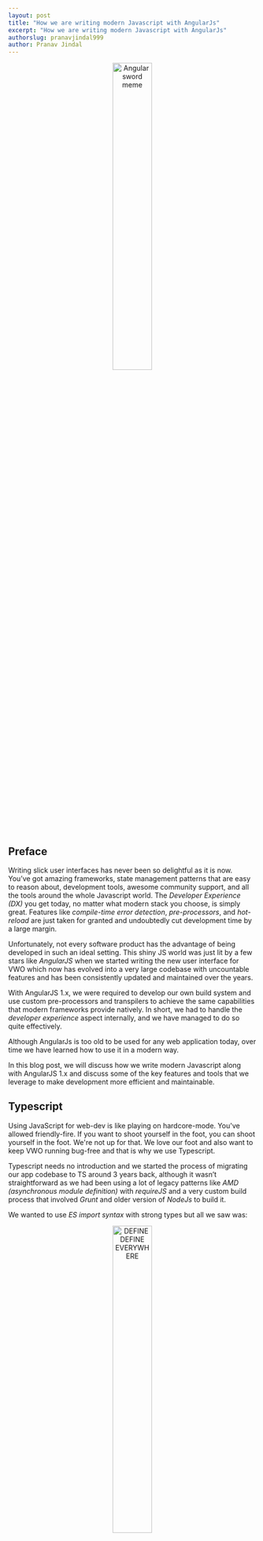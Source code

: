 ```yaml
---
layout: post
title: "How we are writing modern Javascript with AngularJs"
excerpt: "How we are writing modern Javascript with AngularJs"
authorslug: pranavjindal999
author: Pranav Jindal
---
```



<div class="img-wrapper" style="text-align: center;">
    <img width="40%" src="/images/2023/01/angular-sword.jpeg" alt="Angular sword meme">
</div>

## Preface
Writing slick user interfaces has never been so delightful as it is now. You’ve got amazing frameworks, state management patterns that are easy to reason about, development tools, awesome community support, and all the tools around the whole Javascript world. The *Developer Experience (DX)* you get today, no matter what modern stack you choose, is simply great. Features like *compile-time error detection*, *pre-processors*, and *hot-reload* are just taken for granted and undoubtedly cut development time by a large margin.

Unfortunately, not every software product has the advantage of being developed in such an ideal setting. This shiny JS world was just lit by a few stars like *AngularJS* when we started writing the new user interface for VWO which now has evolved into a very large codebase with uncountable features and has been consistently updated and maintained over the years. 

With AngularJS 1.x, we were required to develop our own build system and use custom pre-processors and transpilers to achieve the same capabilities that modern frameworks provide natively. In short, we had to handle the *developer experience* aspect internally, and we have managed to do so quite effectively.

Although AngularJs is too old to be used for any web application today, over time we have learned how to use it in a modern way.

In this blog post, we will discuss how we write modern Javascript along with AngularJS 1.x and discuss some of the key features and tools that we leverage to make development more efficient and maintainable.


## Typescript

Using JavaScript for web-dev is like playing on hardcore-mode.
You've allowed friendly-fire. If you want to shoot yourself in the foot, you can shoot yourself in the foot.
We're not up for that. We love our foot and also want to keep VWO running bug-free and that is why we use Typescript.

Typescript needs no introduction and we started the process of migrating our app codebase to TS around 3 years back, although it wasn’t straightforward as we had been using a lot of legacy patterns like *AMD (asynchronous module definition)* with *requireJS* and a very custom build process that involved *Grunt* and older version of *NodeJs* to build it.

We wanted to use *ES import syntax* with strong types but all we saw was:

<div class="img-wrapper" style="text-align: center;">
    <img width="40%" src="/images/2023/01/define-define.jpg" alt="DEFINE DEFINE EVERYWHERE">
</div>

We analyzed the <a href="https://www.typescriptlang.org/docs/handbook/compiler-options.html" target="_blank">tscompiler options</a> and set the <a target="_blank" href="https://www.typescriptlang.org/tsconfig/#target">target</a> to AMD and wrote a custom process to rename all JS files to TS and applied <a target="_blank" href="https://www.typescriptlang.org/docs/handbook/release-notes/typescript-3-7.html#-ts-nocheck-in-typescript-files">`// @ts-nocheck` directive</a> on the top without touching the source code at all. This way the whole team could write TS for new files and writing TS was opt-in for older files.

Although, we had to keep `tsconfig.json` very lenient at the start with compiler options that enforced strict code had to be turned off. New files could be written with the modern ES import syntax and older files could be manually translated.

After some time, we realized that manual translation from AMD to ES would take an eternity to complete, we looked for solutions and luckily found a <a target="_blank" href="https://github.com/facebook/jscodeshift">JScodeshift</a> that could <a target="_blank" href="https://github.com/5to6/5to6-codemod">transform AMD to ES</a>

As time passed by, our team gradually adopted Typescript and leveraged its countless features, resulting in a codebase that is exceptionally type-safe.

For example, the <a target="_blank" href="https://www.typescriptlang.org/docs/handbook/release-notes/typescript-3-7.html#optional-chaining">optional chaining operator</a> allows us to access the properties of an object without worrying about whether the object is null or undefined. This can save a lot of time and effort when working with complex objects, as it eliminates the need to check for null or undefined values at every level.

We also wrote *TS decorators* for class methods and they just work wonders for us.
```ts
@memoize({ cacheKeyResolver: JSON.stringify })
@batchify({
	batchKey: 'ids',
	maxBatchCapacity: 10,
	maxWait: 1000
})
@asyncThrottle({ MaxRequestCount: 12, isLIFO: true })
getCampaignsDetails(params: QueryForListParams) {
	return  this.CampaignResource.queryForCampaignsList(null, params);
}
```
We use multiple decorators as shown above which help us separate out the business logics and performance improvements. Not only this helps us maintain the code, but also makes the code easy to follow and **self-documenting**. 


>  **Code is like humor. When you have to explain it, it's bad!** 

Apart from this, we utilize `enums` and the new <a target="_blank" href="https://www.typescriptlang.org/docs/handbook/release-notes/typescript-4-9.html#the-satisfies-operator">`satisfies`</a> operator to make **deeply typesafe code.**

```ts
enum SessionPlatform {
	MOBILE = 'mobile',
	TABLET = 'tablet'
}

const  SessionPlatformDetails  = {
	[SessionPlatform.MOBILE]: {
		icon: IconEnum.MOBILE_ICON,
		title: 'Mobile'
	},
	[SessionPlatform.TABLET]: {
		icon: IconEnum.IPAD_ICON,
		title: 'Tablet'
	}
} as const satisfies Record<SessionPlatformSupportedEnum, {
	icon: IconEnum, 
	title: string
}>;
```
<div style="text-align:center; font-size: 12px; margin-bottom: 20px;">
The code as above ensures that if a new <code class="language-text">SessionPlatform</code> is added, the developer never misses adding the details in <code class="language-text">SessionPlatformDetails</code>.
</div>


Recently, we also learnt about writing <a target="_blank" href="https://medium.com/technogise/type-safe-and-exhaustive-switch-statements-aka-pattern-matching-in-typescript-e3febd433a7a">exhaustive switch cases with TS</a> that basically eliminates any missed cases on compile-time itself.


### Async-await support
AngularJs uses it's own `$q` service which is a first-class Promise implementation, but along with that it ensures that angular's digest cycle triggers automatically on promise status change.
This works well until the developer ensures that native `Promise` is NOT used anywhere and only `$q` is used for any async operation, but easily falls apart if they use `async-await` which uses native `Promise` internally and digest cycles are missed.
To mitigate this, we use `target` for TScompiler is `ES5` which transpiles ES5+ code down to ES5 and polyfill the new features with tslib/ts_helpers. The `async-await` code is transpiled down to using Native Promise.
Now that is a small issue as the transpiled code directly depends on global `Promise` and we wanted the transpiled code to use `$q`. To fix this, we did a smart hack, by ensuring the global `Promise` always points to `$q` in the `app.run` block.

```ts
Object.defineProperty(window, 'Promise', {
	get() {
		return $q;
	},
	set() {
		// ignore any other code trying to replace global Promise
	}
});
```
Now, we have complete clean async-await support without worrying about missing digest and no promise-hells 😉.

I can keep on blabbering about how amazing typescript is (because it **really is**), but I'll move on.

## Tuning AngularJS

Everything around AngularJS is legacy now, be it available packages, community support, or answers over stackoverflow.
Over the course of last few years, we upgraded the version of AngularJS in our VWO app from 1.2.x to 1.8.3 (last version of 1.x that Angular team left us with 🥲).
This upgrade also was gradual and version-by-version as we had to go through the complete changelog of AngularJS. We were also at risk of depending on any deprecated undocumented APIs, hence extra care was needed.

However, everything eventually worked and we were running the latest version. We also upgraded few of the other related packages and `@types/angular` package for best typing support from TS.

###  Importable AngularJS services

AngularJS came with it's own dependency injection system because at that time, no particular module system was there in place in browsers. Developers usually used to mess-up the global namespace for code-sharing and hence dependency injection was a welcome move by Angular.
Although, the way it had to be used was cumbersome where developer had to ensure the exact name with order in `$inject` and the order in the method being injected. 
We have moved on from that as we have ES module system in place (thanks to TS) and now we create and export instance of AngularJS services as soon as they get created. 

We've exported all the native angular services like `$http` from a single file named `ngImports`. This basically helps us evade the dependency injection and import services as if another ES module.
Here is how it works:

```ts
/** ngImports.ts */
import * as ng from 'angular';
import app from 'app'; // app is our angular module's instance

app.run(['$injector', ($i: ng.auto.IInjectorService) => {
		$http = $i.get('$http');
		// and so on for every other native service...
	}
]);

export let $http: ng.IHttpService;
```

For our custom services, we have been writing TS classes which create strongly-typed injectables. We export custom services instance from the definition file itself.
Here is an example:

```ts
/** importHelpers.ts */
import * as ng from 'angular';
import app from 'app';

let $injector: ng.auto.IInjectorService;
export function getInjectable<T>(injectable: string, callback: (instance: T) => void) {
	if ($injector) {
		callback($injector.get<T>(injectable));
	} else {
		app.run(['$injector', ($injector: ng.auto.IInjectorService) => {
				callback($injector.get<T>(injectable));
			}
		]);
	}
}


/** CampaignService.ts */
class CampaignService {
	// implementation here...
}

app.service('campaignService', CampaignService);

export let campaignService: CampaignService;
getInjectable<CampaignService>('campaignService', instance => campaignService = instance);

```

In the code above, `campaignService` is the instance of `CampaignService` that becomes directly importable anywhere throughout the codebase without going through the hassles of injection and preserves the type-safety automatically. 

### Component-based and intelligent attribute directives

AngularJS always had the component-based architecture available at hand but under the disguise of isolated scope directives.
In fact, isolated scope directives are much more powerful as you have access to everything, from requiring other controllers up the chain, having access to element using `$element` and the least appreciated feature - Transclusion.

Transclusion is probably the most underrated feature that AngularJs provides. This is basically analogous to *slots* in VueJS. This allows us build components that can take parts of the template as input from the consumer of component, letting us make very generic components that only encapsulate javascript logic, and the styling and the content can be outsourced to consumer.

For example, here we're using our select-box component which handles everything that a select-box should, but along with that, the consumer of component has complete control on how options should look (like icons, tooltips).
This is probably as powerful as any other modern framework.
```html
<vwo-select-box
	options="vm.selectBoxOptions"
	ng-model="vm.ngModelSelectBox">
	<selected-value-slot>
		<span>Selected - {{$slot.option.name}}</span>
		<vwo-icon
		  vwo-dynamic-tooltip-next
		  icon-size="20" 
		  icon-name="icon--info" 
		  class="icon text--highlight">
			  <tooltip-content>
				  This just shows what you have selected. 
				  You have selected '{{$slot.option.name}}'
			  </tooltip-content>
		</vwo-icon>
	</selected-value-slot>
	<option-slot>
		<span>{{$slot.option.name}}</span>
		<vwo-icon
		  vwo-dynamic-tooltip-next
		  icon-size="20" 
		  icon-name="icon--info" 
		  class="icon text--highlight">
			  <tooltip-content>
			    Clicking on this option will select {{$slot.option.name}}
			  </tooltip-content>
		</vwo-icon>
	</option-slot>
</vwo-select-box>
```

Modern frameworks provide a component-only approach to UI development, while AngularJS provides a full flexibility around that and which is taken to the next level with attribute based directives.
Attribute based directives have a complete access to the whole life-cycle of an element and can modify it's behavior at any point of time. We use these directives very frequently to easily add reusable behaviors anywhere we'd want.

For example, there is a very generic requirement to ellipsize texts in limited screen-estate, but along with ellipsizing, it also becomes a requirement to add title for screen-readers or for looking at complete text when hovered. We have been able to encapsulate all of this covering every edge-case in a very simple attribute that would ellipsize wherever required, automatically.

For example:
```html
<span class="Miw(0)" vwo-ellipsize>{{ session.platformName }}</span>
```
We use Mutation Observers, Resize Observers, real-time space availability checks, etc to decide the truncation of text and ensuring the element has title only if truncated. All of this wrapped in a cute-little attribute that we can put anywhere the text could grow. 

See, AngularJS is not so bad after all 😅!

### Hot Module Replacement 

Hot Module Replacement (HMR) is taken for granted these days with such incredible tooling at hand, and with native framework support, it becomes a breeze to develop user interfaces at an incredible pace. The feedback loop is almost friction-less and you get to see things on-screen as you type and save.

<div class="img-wrapper" style="text-align: center;">
    <img width="50%" src="/images/2023/01/laxman-hmr.jpeg" alt="HMR meme">
</div>

HMR is a fancy new thing and wasn't even a feature back then. With our archaic build process using grunt, loading modules using requireJS (AMD) and AngularJS with it's own cluttered dependency injection pattern, HMR was only a dream for us (at least until recently). This was more like looking for a Torque Converter in our stick-shift manual. 

Although, it was need of the hour, as a full-reload of the app on every code change was wasting a lot of time of our developers. 
We started thinking around ways that could refresh the app with updated code in a jiffy without a full-reload.

There were multiple challenges and multiple iterations, but we were able to create a solution. Our latest HMR system streams all your HTML/TS/CSS changes to your browser in less than a second and the repaint is virtually flicker-free.
The system uses multiple nuances of requireJs, AngularJS, TS and DOM along with a lot of intelligent caching and batching to make this possible under a second and flicker-free.

Don't tell, just show? Here you go 🚀:
<div class="img-wrapper" style="text-align: center;">
    <video loop="true" controls="true" muted width="80%" autoplay="true" src="/images/2023/01/hmr-edit.mp4" alt="HMR Video Preview">
</div>

<br>

A detailed blog post around how this system works is on the way. So, stay tuned!

## What's next

We have been evolving our frontend engineering consistently to make it on-par with the new technologies and frameworks emerging all the time and shared some of the key tips and tricks in this post.

<div class="img-wrapper" style="text-align: center;">
    <img width="40%" src="/images/2023/01/tension.jpeg" alt="Tension meme">
    <img width="40%" src="/images/2023/01/tension-sorted.jpeg" alt="Tension sorted meme">
</div>

Despite these advancements, there are still some challenges that we need to overcome, such as build process speed and the need to optimize for performance and actually a new framework. Looking to the future, it's clear that we probably need to move on from AngularJS one day and we already have laid the stepping stones for that.
We're in the process of moving away from our age old grunt to a newer build process (probably using <a target="_blank" href="https://vitejs.dev/">Vite</a>) which will provide us with the latest tooling, faster build and path to upgrade to a modern framework.

We'll share our progress around that in another blog post. 
Till then keep innovating and keep experimenting!

*PS: We're not too far 😉, and already have an alpha ready with Vite 🔥.*
